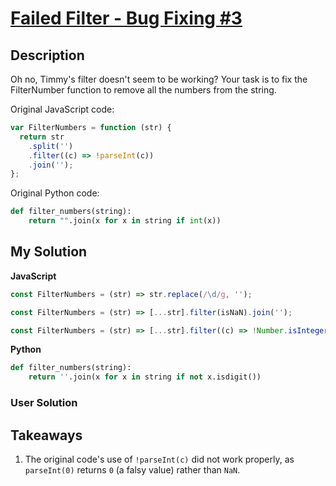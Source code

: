 # [Failed Filter - Bug Fixing #3](https://www.codewars.com/kata/55c606e6babfc5b2c500007c)

## Description

Oh no, Timmy's filter doesn't seem to be working? Your task is to fix the FilterNumber function to remove all the numbers from the string.

Original JavaScript code:

```js
var FilterNumbers = function (str) {
  return str
    .split('')
    .filter((c) => !parseInt(c))
    .join('');
};
```

Original Python code:

```py
def filter_numbers(string):
    return "".join(x for x in string if int(x))
```

## My Solution

**JavaScript**

```js
const FilterNumbers = (str) => str.replace(/\d/g, '');
```

```js
const FilterNumbers = (str) => [...str].filter(isNaN).join('');
```

```js
const FilterNumbers = (str) => [...str].filter((c) => !Number.isInteger(+c)).join('');
```

**Python**

```py
def filter_numbers(string):
    return ''.join(x for x in string if not x.isdigit())
```

### User Solution

## Takeaways

1. The original code's use of `!parseInt(c)` did not work properly, as `parseInt(0)` returns `0` (a falsy value) rather than `NaN`.

